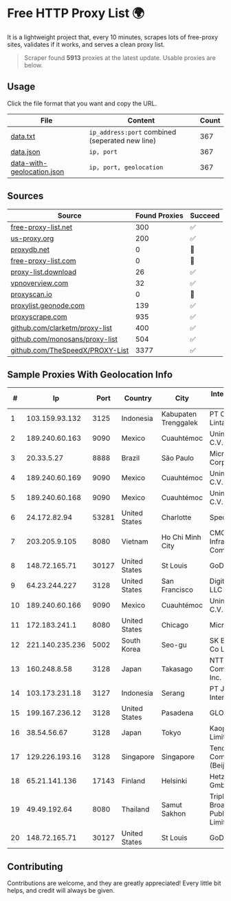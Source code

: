 
# Free HTTP Proxy List 🌍

It is a lightweight project that, every 10 minutes, scrapes lots of free-proxy sites, validates if it works, and serves a clean proxy list.


> Scraper found **5913** proxies at the latest update. Usable proxies are below.

## Usage

Click the file format that you want and copy the URL.


|File|Content|Count|
|----|-------|-----|
|[data.txt](https://raw.githubusercontent.com/themiralay/Proxy-List-World/master/data.txt)|`ip_address:port` combined (seperated new line)|367|
|[data.json](https://raw.githubusercontent.com/themiralay/Proxy-List-World/master/data.json)|`ip, port`|367|
|[data-with-geolocation.json](https://raw.githubusercontent.com/themiralay/Proxy-List-World/master/data-with-geolocation.json)|`ip, port, geolocation`|367|

## Sources

|Source|Found Proxies|Succeed|
|------|-------------|-------|
|[free-proxy-list.net](https://free-proxy-list.net)|300|✅|
|[us-proxy.org](https://www.us-proxy.org)|200|✅|
|[proxydb.net](http://proxydb.net)|0|🚫|
|[free-proxy-list.com](https://free-proxy-list.com/?page=&port=&type%5B%5D=http&type%5B%5D=https&up_time=0&search=Search)|0|🚫|
|[proxy-list.download](https://www.proxy-list.download/HTTP)|26|✅|
|[vpnoverview.com](https://vpnoverview.com/privacy/anonymous-browsing/free-proxy-servers)|32|✅|
|[proxyscan.io](https://www.proxyscan.io)|0|🚫|
|[proxylist.geonode.com](https://proxylist.geonode.com/api/proxy-list?limit=300&page=1&sort_by=lastChecked&sort_type=desc&protocols=http,https)|139|✅|
|[proxyscrape.com](https://api.proxyscrape.com/v2/?request=displayproxies&protocol=http&timeout=10000&country=all&ssl=all&anonymity=all)|935|✅|
|[github.com/clarketm/proxy-list](https://raw.githubusercontent.com/clarketm/proxy-list/master/proxy-list-raw.txt)|400|✅|
|[github.com/monosans/proxy-list](https://raw.githubusercontent.com/monosans/proxy-list/main/proxies/http.txt)|504|✅|
|[github.com/TheSpeedX/PROXY-List](https://raw.githubusercontent.com/TheSpeedX/PROXY-List/master/http.txt)|3377|✅|


## Sample Proxies With Geolocation Info

|#|Ip|Port|Country|City|Internet Service Provider|
|-|--|----|-------|----|-------------------------|
|1|103.159.93.132|3125|Indonesia|Kabupaten Trenggalek|PT Chandela Lintas Media|
|2|189.240.60.163|9090|Mexico|Cuauhtémoc|Uninet S.A. de C.V.|
|3|20.33.5.27|8888|Brazil|São Paulo|Microsoft Corporation|
|4|189.240.60.169|9090|Mexico|Cuauhtémoc|Uninet S.A. de C.V.|
|5|189.240.60.168|9090|Mexico|Cuauhtémoc|Uninet S.A. de C.V.|
|6|24.172.82.94|53281|United States|Charlotte|Spectrum|
|7|203.205.9.105|8080|Vietnam|Ho Chi Minh City|CMC Telecom Infrastructure Company|
|8|148.72.165.71|30127|United States|St Louis|GoDaddy.com|
|9|64.23.244.227|3128|United States|San Francisco|DigitalOcean, LLC|
|10|189.240.60.166|9090|Mexico|Cuauhtémoc|Uninet S.A. de C.V.|
|11|172.183.241.1|8080|United States|Chicago|Microsoft|
|12|221.140.235.236|5002|South Korea|Seo-gu|SK Broadband Co Ltd|
|13|160.248.8.58|3128|Japan|Takasago|NTT PC Communications, Inc.|
|14|103.173.231.18|3127|Indonesia|Serang|PT Jaringan Internet Banten|
|15|199.167.236.12|3128|United States|Pasadena|GLOBAL IT|
|16|38.54.56.67|3128|Japan|Tokyo|Kaopu Cloud HK Limited|
|17|129.226.193.16|3128|Singapore|Singapore|Tencent Cloud Computing (Beijing) Co|
|18|65.21.141.136|17143|Finland|Helsinki|Hetzner Online GmbH|
|19|49.49.192.64|8080|Thailand|Samut Sakhon|Triple T Broadband Public Company Limited|
|20|148.72.165.71|30127|United States|St Louis|GoDaddy.com|



## Contributing

Contributions are welcome, and they are greatly appreciated! Every
little bit helps, and credit will always be given.

